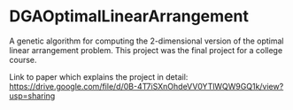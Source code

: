 # DGAOptimalLinearArrangement
A genetic algorithm for computing the 2-dimensional version of the optimal linear arrangement problem. This project was the final project for a college course.

Link to paper which explains the project in detail:
https://drive.google.com/file/d/0B-4T7iSXnOhdeVV0YTlWQW9GQ1k/view?usp=sharing

